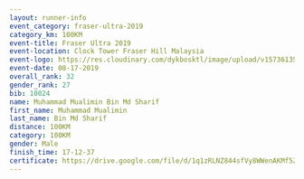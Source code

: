 ```yaml
---
layout: runner-info 
event_category: fraser-ultra-2019 
category_km: 100KM 
event-title: Fraser Ultra 2019 
event-location: Clock Tower Fraser Hill Malaysia 
event-logo: https://res.cloudinary.com/dykbosktl/image/upload/v1573613535/Logo/logo_mfst7w.jpg
event-date: 08-17-2019 
overall_rank: 32
gender_rank: 27
bib: 10024
name: Muhammad Mualimin Bin Md Sharif
first_name: Muhammad Mualimin
last_name: Bin Md Sharif
distance: 100KM
category: 100KM
gender: Male
finish_time: 17-12-37
certificate: https://drive.google.com/file/d/1q1zRLNZ844sfVy8WWenAKMf5Zg5GQkf1/view?usp=sharing
---
```

